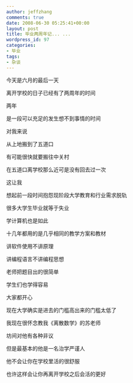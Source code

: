 ```yaml
---
author: jeffzhang
comments: true
date: 2008-06-30 05:25:41+00:00
layout: post
title: 毕业两周年记... ...
wordpress_id: 97
categories:
- 毕业
tags:
- 杂谈
---
```


今天是六月的最后一天

离开学校的日子已经有了两周年的时间

两年

是一段可以充足的发生想不到事情的时间

对我来说

从上地搬到了五道口

有可能很快就要搬往中关村

在五道口离学校那么近可是没有回去过一次

这让我

想起前一段时间抱怨现阶段大学教育和行业需求脱轨

很多大学生毕业就等于失业

学计算机也是如此

十几年都用的是几乎相同的教学方案和教材

讲软件使用不讲原理

讲编程语言不讲编程思想

老师把题目出的很简单

学生们也学得容易

大家都开心

现在大学确实是进去的门槛高出来的门槛太低了

我现在很怀念教我《离散数学》的苏老师

坊间对他有各种非议

但是最基本的他是一名治学严谨人

他不会让你在学校里活的很舒服

也许这样会让你再离开学校之后会活的更好
